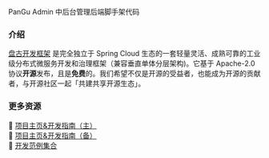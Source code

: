 PanGu Admin 中后台管理后端脚手架代码

### 介绍

[盘古开发框架](https://pulanos.gitee.io/pangu-framework/) 是完全独立于 Spring Cloud 生态的一套轻量灵活、成熟可靠的工业级分布式微服务开发和治理框架（兼容垂直单体分层架构)。它基于 Apache-2.0 协议**开源**发布，且是**免费**的。我们希望不仅是开源的受益者，也能成为开源的贡献者，与开源社区一起「共建共享开源生态」。

### 更多资源

:maple_leaf: [项目主页&开发指南（主）](https://pulanos.gitee.io/pangu-framework/)  
:leaves: [项目主页&开发指南（备）](https://xiongchun.github.io/pangu-framework/)  
:sunflower: [开发范例集合](https://pulanos.gitee.io/pangu-framework/docs/examples-list)   